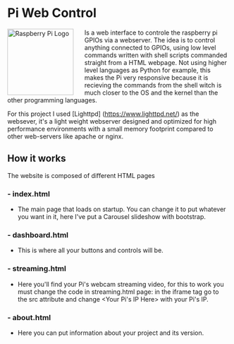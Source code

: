 # Pi Web Control
<img src="https://www.raspberrypi.org/wp-content/uploads/2012/03/raspberry-pi-logo.png" alt="Raspberry Pi Logo" align="left" style="margin-right: 25px" height=150>
Is a web interface to controle the raspberry pi GPIOs via a webserver.
The idea is to control anything connected to GPIOs, using low level commands written with shell scripts commanded straight from a HTML webpage. 
Not using higher level languages as Python for example, this makes the Pi very responsive because it is recieving the commands from the shell witch is much closer to the OS and the kernel than the other programming languages.

For this project I used [Lighttpd] (https://www.lighttpd.net/) as the websever, it's a light weight webserver designed and optimized for high performance environments with a small memory footprint compared to other web-servers like apache or nginx.

## How it works
The website is composed of different HTML pages
### - index.html
- The main page that loads on startup. You can change it to put whatever you want in it, here I've put a Carousel slideshow with bootstrap.
### - dashboard.html
- This is where all your buttons and controls will be.
### - streaming.html
- Here you'll find your Pi's webcam streaming video, for this to work you must change the code in streaming.html page: in the iframe tag go to the src attribute and change <Your Pi's IP Here> with your Pi's IP.
### - about.html
- Here you can put information about your project and its version.

